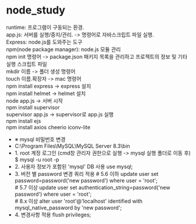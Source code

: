 # node_study

<p>
runtime: 프로그램이 구동되는 환경.
<br/>
app.js: 서버를 실행/중지/관리. -> 명령어로 자바스크립트 파일 실행.
<br/>
Express: node.js를 도와주는 도구 
<br/>
npm(node package manager): node.js 모듈 관리
<br/>
npm init 명령어 -> package.json 패키지 목록을 관리하고 프로젝트의 정보 및 기타 실행 스크립트 파일 
<br/>
mkdir 이름 -> 폴더 생성 명령어 
<br/>
touch 이름.확장자 -> mac 명령어  
<br/>
npm install express -> express 설치  
<br/>
npm install helmet -> helmet 설치 
<br/>
node app.js -> 서버 시작  
<br/>
npm install supervisor 
<br/>
supervisor app.js -> supervisor로 app.js 실행  
<br/>
npm install ejs  
<br/>
npm install axios cheerio iconv-lite 
<br/>
</p>

<ul>
	<li>※ mysql 비밀번호 변경 </li>
	<li>C:\Program Files\MySQL\MySQL Server 8.3\bin</li>
	<li>1. root 계정 로그인 (cmd창 관리자 권한으로 실행 -> mysql 실행 폴더로 이동 후)
		$ mysql -u root -p</li>
	<li>2. 사용자 정보가 포함된 'mysql' DB 사용
		use mysql;</li>
	<li>3. 버전 별 password 변경 쿼리 적용
		# 5.6 이하
		 update user set password=password('new password') where user = 'root';
	<br/>
	# 5.7 이상
	update user set authentication_string=password('new password') where user = 'root';
	<br/>
	# 8.x 이상
	alter user 'root'@'localhost' identified with mysql_native_password by 'new password';
	</li>
	<li>4. 변경사항 적용
	flush privileges;</li>

</ul>